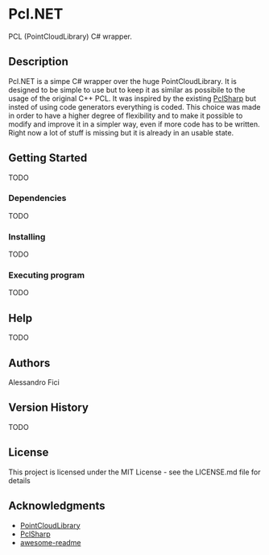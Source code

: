 # Pcl.NET
PCL (PointCloudLibrary) C# wrapper.

## Description

Pcl.NET is a simpe C# wrapper over the huge PointCloudLibrary. It is designed to be simple to use but to keep it as similar as possibile to the usage of the 
original C++ PCL. It was inspired by the existing [PclSharp](https://github.com/jbruening/PclSharp) but insted of using code generators everything is 
coded. This choice was made in order to have a higher degree of flexibility and to make it possible to modify and improve it in a simpler way, even 
if more code has to be written. Right now a lot of stuff is missing but it is already in an usable state.

## Getting Started

TODO

### Dependencies

TODO

### Installing

TODO

### Executing program

TODO

## Help

TODO

## Authors

Alessandro Fici

## Version History

TODO

## License

This project is licensed under the MIT License - see the LICENSE.md file for details

## Acknowledgments

* [PointCloudLibrary](https://github.com/PointCloudLibrary/pcl)
* [PclSharp](https://github.com/jbruening/PclSharp)
* [awesome-readme](https://github.com/matiassingers/awesome-readme)

